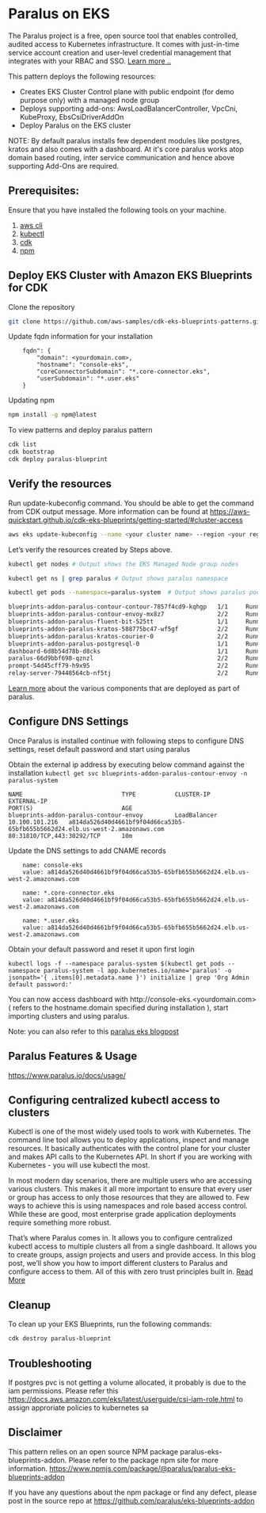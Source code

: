 # Paralus on EKS
The Paralus project is a free, open source tool that enables controlled, audited access to Kubernetes infrastructure. It comes with just-in-time service account creation and user-level credential management that integrates with your RBAC and SSO. [Learn more ..](https://www.paralus.io/)

This pattern deploys the following resources:

- Creates EKS Cluster Control plane with public endpoint (for demo purpose only) with a managed node group
- Deploys supporting add-ons:  AwsLoadBalancerController, VpcCni, KubeProxy, EbsCsiDriverAddOn
- Deploy Paralus on the EKS cluster

NOTE: By default paralus installs few dependent modules like postgres, kratos and also comes with a dashboard. At it's core paralus works atop domain based routing, inter service communication and hence above supporting Add-Ons are required. 

## Prerequisites:

Ensure that you have installed the following tools on your machine.

1. [aws cli](https://docs.aws.amazon.com/cli/latest/userguide/install-cliv2.html)
2. [kubectl](https://Kubernetes.io/docs/tasks/tools/)
3. [cdk](https://docs.aws.amazon.com/cdk/v2/guide/getting_started.html#getting_started_install)
4. [npm](https://docs.npmjs.com/cli/v8/commands/npm-install)


## Deploy EKS Cluster with Amazon EKS Blueprints for CDK

Clone the repository

```sh
git clone https://github.com/aws-samples/cdk-eks-blueprints-patterns.git
```

Update fqdn information for your installation

```
    fqdn": {
        "domain": <yourdomain.com>,
        "hostname": "console-eks",
        "coreConnectorSubdomain": "*.core-connector.eks",
        "userSubdomain": "*.user.eks"
    }
```

Updating npm

```sh
npm install -g npm@latest
```

To view patterns and deploy paralus pattern

```sh
cdk list
cdk bootstrap
cdk deploy paralus-blueprint
```


## Verify the resources

Run update-kubeconfig command. You should be able to get the command from CDK output message. More information can be found at https://aws-quickstart.github.io/cdk-eks-blueprints/getting-started/#cluster-access
```sh
aws eks update-kubeconfig --name <your cluster name> --region <your region> --role-arn arn:aws:iam::378123694894:role/paralus-blueprint-paralusblueprintMastersRoleF3287-EI3XEBO1107B
```

Let’s verify the resources created by Steps above.
```sh
kubectl get nodes # Output shows the EKS Managed Node group nodes

kubectl get ns | grep paralus # Output shows paralus namespace

kubectl get pods --namespace=paralus-system  # Output shows paralus pods

blueprints-addon-paralus-contour-contour-7857f4cd9-kqhgp   1/1     Running                 
blueprints-addon-paralus-contour-envoy-mx8z7               2/2     Running                 
blueprints-addon-paralus-fluent-bit-525tt                  1/1     Running                 
blueprints-addon-paralus-kratos-588775bc47-wf5gf           2/2     Running                 
blueprints-addon-paralus-kratos-courier-0                  2/2     Running                 
blueprints-addon-paralus-postgresql-0                      1/1     Running                 
dashboard-6d8b54d78b-d8cks                                 1/1     Running                 
paralus-66d9bbf698-qznzl                                   2/2     Running                 
prompt-54d45cff79-h9x95                                    2/2     Running   
relay-server-79448564cb-nf5tj                              2/2     Running              
```

[Learn more](https://www.paralus.io/docs/architecture/core-components) about the various components that are deployed as part of paralus.

## Configure DNS Settings 
Once Paralus is installed continue with following steps to configure DNS settings, reset default password and start using paralus

Obtain the external ip address by executing below command against the installation
`kubectl get svc blueprints-addon-paralus-contour-envoy -n paralus-system`

```
NAME                            TYPE           CLUSTER-IP       EXTERNAL-IP                                                                     PORT(S)                         AGE
blueprints-addon-paralus-contour-envoy         LoadBalancer   10.100.101.216   a814da526d40d4661bf9f04d66ca53b5-65bfb655b5662d24.elb.us-west-2.amazonaws.com   80:31810/TCP,443:30292/TCP      10m
```

Update the DNS settings to add CNAME records
```
    name: console-eks 
    value: a814da526d40d4661bf9f04d66ca53b5-65bfb655b5662d24.elb.us-west-2.amazonaws.com
    
    name: *.core-connector.eks  
    value: a814da526d40d4661bf9f04d66ca53b5-65bfb655b5662d24.elb.us-west-2.amazonaws.com
    
    name: *.user.eks 
    value: a814da526d40d4661bf9f04d66ca53b5-65bfb655b5662d24.elb.us-west-2.amazonaws.com
```

Obtain your default password and reset it upon first login

`kubectl logs -f --namespace paralus-system $(kubectl get pods --namespace paralus-system -l app.kubernetes.io/name='paralus' -o jsonpath='{ .items[0].metadata.name }') initialize | grep 'Org Admin default password:'`

You can now access dashboard with http://console-eks.<yourdomain.com> ( refers to the hostname.domain specified during installation ), start importing clusters and using paralus.

Note: you can also refer to this [paralus eks blogpost](https://www.paralus.io/blog/eks-quickstart#configuring-dns-settings)

## Paralus Features & Usage 
https://www.paralus.io/docs/usage/

## Configuring centralized kubectl access to clusters
Kubectl is one of the most widely used tools to work with Kubernetes. The command line tool allows you to deploy applications, inspect and manage resources. It basically authenticates with the control plane for your cluster and makes API calls to the Kubernetes API. In short if you are working with Kubernetes - you will use kubectl the most.

In most modern day scenarios, there are multiple users who are accessing various clusters. This makes it all more important to ensure that every user or group has access to only those resources that they are allowed to. Few ways to achieve this is using namespaces and role based access control. While these are good, most enterprise grade application deployments require something more robust.

That’s where Paralus comes in. It allows you to configure centralized kubectl access to multiple clusters all from a single dashboard. It allows you to create groups, assign projects and users and provide access. In this blog post, we’ll show you how to import different clusters to Paralus and configure access to them. All of this with zero trust principles built in. [Read More](https://www.paralus.io/blog/centralized-kubectl-access#the-use-case)

## Cleanup

To clean up your EKS Blueprints, run the following commands:


```sh
cdk destroy paralus-blueprint 

```

## Troubleshooting
If postgres pvc is not getting a volume allocated, it probably is due to the iam permissions. Please refer this https://docs.aws.amazon.com/eks/latest/userguide/csi-iam-role.html to assign approriate policies to kubernetes sa

## Disclaimer 
This pattern relies on an open source NPM package paralus-eks-blueprints-addon. Please refer to the package npm site for more information.
https://www.npmjs.com/package/@paralus/paralus-eks-blueprints-addon

If you have any questions about the npm package or find any defect, please post in the source repo at 
https://github.com/paralus/eks-blueprints-addon